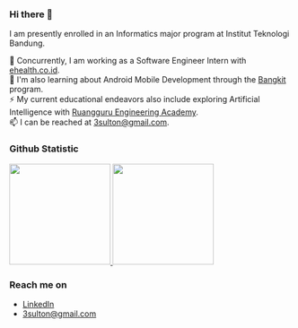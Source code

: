 ### Hi there 👋
<!--
Perkenalkan nama saya **Tri Sulton Adila**.

Saya seorang **Mahasiswa Teknik Informatika** di Institut Teknologi Bandung.

Saya sedang menjalani program MBKM Bangkit path Android.

Saya juga sedang mengikuti Ruangguru Engineering Academy Mastering AI.

Jika kamu tertarik untuk berkenalan denganku, silakan ikuti akun [Linkedin](https://www.linkedin.com/in/3sulton/)ku ya.
-->
I am presently enrolled in an Informatics major program at Institut Teknologi Bandung.

🔭 Concurrently, I am working as a Software Engineer Intern with <a href="https://ehealth.co.id">ehealth.co.id</a>.  
🌱 I'm also learning about Android Mobile Development through the <a href="https://grow.google/intl/id_id/bangkit/">Bangkit</a> program.  
⚡  My current educational endeavors also include exploring Artificial Intelligence with <a href="https://rea.ruangguru.com">Ruangguru Engineering Academy</a>.  
📫 I can be reached at 3sulton@gmail.com.  
<!--
### Tech Stack
  <a href="#"><img align="left" alt="JavaScript" title="JavaScript" width="21px" src="https://upload.wikimedia.org/wikipedia/commons/9/99/Unofficial_JavaScript_logo_2.svg" /></a>
  <a href="https://nodejs.org/"><img align="left" alt="NodeJS" title="NodeJS" width="21px" src="https://seeklogo.com/images/N/nodejs-logo-FBE122E377-seeklogo.com.png" /></a>
  <a href="https://reactjs.org/"><img align="left" alt="React" title="React" width="21px" src="https://cdn.worldvectorlogo.com/logos/react-2.svg" /></a>
  <a href="https://hapi.dev/"><img align="left" alt="Hapi" title="Hapi (NodeJS HTTP Framework)" width="21px" src="https://avatars.githubusercontent.com/u/3774533?s=200&v=4" /></a>
  <a href="https://nextjs.org/"><img align="left" alt="Next" title="Next (React SSR Framework)" width="21px" src="https://iconape.com/wp-content/files/gm/82643/svg/next-js.svg" /></a>
  <br>
  <br>
  -->
### Github Statistic
<p align="left">
<a href="https://github.com/3sulton">
  <img height="180em" src="https://github-readme-stats-eight-theta.vercel.app/api?username=3sulton&show_icons=true&theme=algolia&include_all_commits=true&count_private=true"/>
  <img height="180em" src="https://github-readme-stats-eight-theta.vercel.app/api/top-langs/?username=3sulton&layout=compact&langs_count=8&theme=algolia"/>
</a>
</p>

### Reach me on
- <a href="https://linkedin.com/in/3sulton/">LinkedIn</a>
- 3sulton@gmail.com

<!--
**3sulton/3sulton** is a ✨ _special_ ✨ repository because its `README.md` (this file) appears on your GitHub profile.

Here are some ideas to get you started:

- 🔭 I’m currently working on ...
- 🌱 I’m currently learning ...
- 👯 I’m looking to collaborate on ...
- 🤔 I’m looking for help with ...
- 💬 Ask me about ...
- 📫 How to reach me: ...
- 😄 Pronouns: ...
- ⚡ Fun fact: ...
-->
